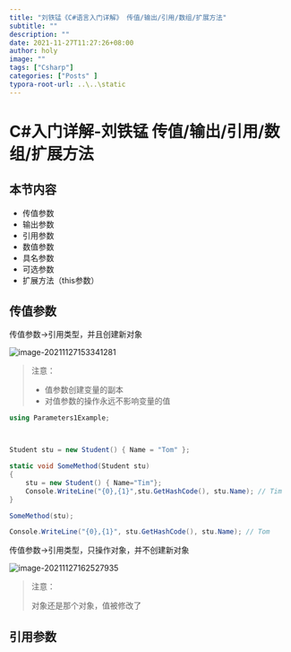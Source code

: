 ```yaml
---
title: "刘铁锰《C#语言入门详解》 传值/输出/引用/数组/扩展方法"
subtitle: ""
description: ""
date: 2021-11-27T11:27:26+08:00
author: holy
image: ""
tags: ["Csharp"]
categories: ["Posts" ]
typora-root-url: ..\..\static
---
```


# C#入门详解-刘铁锰  传值/输出/引用/数组/扩展方法

## 本节内容

- 传值参数
- 输出参数
- 引用参数
- 数值参数
- 具名参数
- 可选参数
- 扩展方法（this参数）

## 传值参数

传值参数->引用类型，并且创建新对象

![image-20211127153341281](/images/image-20211127153341281.png)

> 注意：
>
> - 值参数创建变量的副本
> - 对值参数的操作永远不影响变量的值

```csharp
using Parameters1Example;



Student stu = new Student() { Name = "Tom" };

static void SomeMethod(Student stu)
{
    stu = new Student() { Name="Tim"};
    Console.WriteLine("{0},{1}",stu.GetHashCode(), stu.Name); // Tim
}

SomeMethod(stu);

Console.WriteLine("{0},{1}", stu.GetHashCode(), stu.Name); // Tom
```

传值参数->引用类型，只操作对象，并不创建新对象

![image-20211127162527935](/images/image-20211127162527935.png)

> 注意：
>
> 对象还是那个对象，值被修改了

## 引用参数



